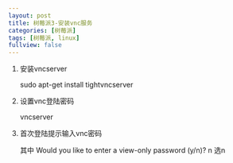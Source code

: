 ```yaml
---
layout: post
title: 树莓派3-安装vnc服务
categories: [树莓派]
tags: [树莓派, linux]
fullview: false
---
```


1. 安装vncserver

    sudo apt-get install tightvncserver

2. 设置vnc登陆密码

    vncserver

3. 首次登陆提示输入vnc密码

    其中 Would you like to enter a view-only password (y/n)? n 选n
